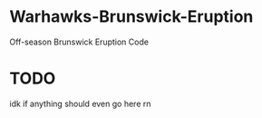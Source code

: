 # Warhawks-Brunswick-Eruption
Off-season Brunswick Eruption Code

# TODO
idk if anything should even go here rn